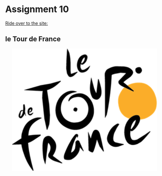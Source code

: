 # Assignment 10
[Ride over to the site:](https://bridgerfiore.github.io/MART341-WebDesign/Assignment_10/)
## le Tour de France
<p align= "center"> 
<img width=460 hight=300 src="/Assignment_10/Images/Le_Tour_de_France-logo-3C8D45948C-seeklogo.com.png">
</p><br/>
